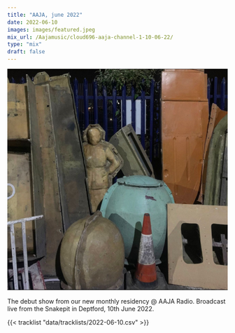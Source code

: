 ```yaml
---
title: "AAJA, june 2022"
date: 2022-06-10
images: images/featured.jpeg
mix_url: /Aajamusic/cloud696-aaja-channel-1-10-06-22/
type: "mix"
draft: false
---
```


![artwork](images/featured.jpeg)

The debut show from our new monthly residency @ AAJA Radio. Broadcast live from the Snakepit in Deptford, 10th June 2022.

{{< tracklist "data/tracklists/2022-06-10.csv" >}}
